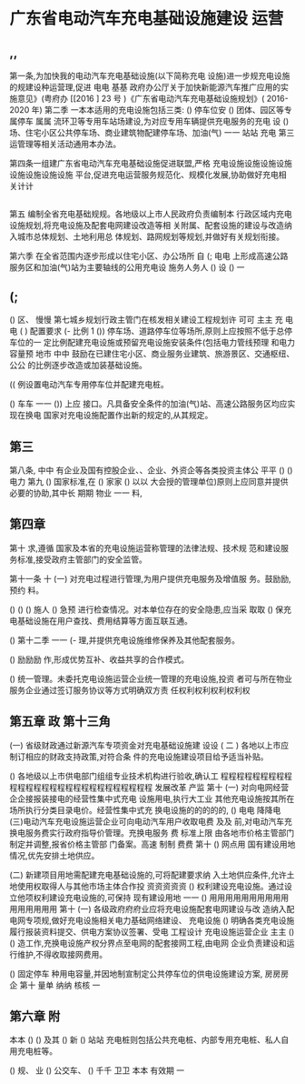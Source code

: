 # 广东省电动汽车充电基础设施建设 运营

## ,,

第一条,为加快我的电动汽车充电基础设施(以下简称充电 设施)进一步规充电设施的规建设种运营理,促进 电电 基基 政府办公厅关于加快新能源汽车推广应用的实施意见》(粤府办
[[2016 ] 23 号 )《广东省电动汽车充电基础设施规划》( 2016-2020 年)
第二季 一本本适用的充电设施包括三类:
()
停车位安
()
团体、园区等专属停车 属属 流环卫等专用车站场建设,为对应专用车辆提供充电服务的充电 设
()
场、住宅小区公共停车场、商业建筑物配建停车场、加油(气)
一一 站站 充电 第三 运管理等相关活动通用本办法。

第四条一组建广东省电动汽车充电基础设施促进联盟,严格 充电设施设施设施设施设施设施设施设施 平台,促进充电运营服务规范化、规模化发展,协助做好充电相 关计计

## 

第五 编制全省充电基础规规。各地级以上市人民政府负责编制本 行政区域内充电设施规划,将充电设施及配套电网建设改造等相 关附属、配套设施的建设与改造纳入城市总体规划、土地利用总 体规划、路网规划等规划,并做好有关规划衔接。

第六季 在全省范围内逐步形成以住宅小区、办公场所 自
(;
电电 上形成高速公路服务区和加油(气)站为主要轴线的公用充电设 施务人务人
()
设
()
一

## (;

()
区、
慢慢 第七城乡规划行政主管门在核发相关建设工程规划许 可可 主主 充 电 电 ( ) 配置要求
(-
比例 1
())
停车场、道路停车位等场所,原则上应按照不低于总停车位的一 定比例配建充电设施或预留充电设施安装条件(包括电力管线预理 和电力容量预 地市 中中 鼓励在已建住宅小区、商业服务业建筑、旅游景区、交通枢纽、
公公 的比例逐步改造或加装基础设施。

((
例设置电动汽车专用停车位并配建充电桩。

()
车车 一一
())
上应 接口。凡具备安全条件的加油(气)站、高速公路服务区均应实 现在换电 国家对充电设施配置作出新的规定的,从其规定。

## 第三

第八条, 中中 有企业及国有控股企业、、企业、外资企等各类投资主体公 平平
() () 
电力 第九
()
国家标准,在
()
家家
()
以以 大会授的管理单位)原则上应同意并提供必要的协助,其中长 期期 物业 一一 料,

## 第四章

第十 求,遵循 国家及本省的充电设施运营称管理的法律法规、技术规 范和建设服务标准,接受政府主管部门的安全监管。

第十一条 十
(一) 对充电过程进行管理,为用户提供充电服务及增值服 务。鼓励励, 预约 料。

()
()
()
施人
()
急预 进行检查情况。对本单位存在的安全隐患,应当采 取取
()
保充电基础设施在用户查找、费用结算等方面互联互通。

()
第十二季 一一
(-
理,并提供充电设施维修保养及其他配套服务。

()
励励励 作,形成优势互补、收益共享的合作模式。

()
统一管理。未委托克电设施运营企业统一管理的充电设施,投资 者可与所在物业服务企业通过签订服务协议等方式明确双方责 任权利权利权利权利权

## 第五章  政 第十三角

(一) 省级财政通过新源汽车专项资金对充电基础设施建 设设
( 二 ) 各地以上市应制订相应的财政支持政策,对符合条 件的充电设施建设项目给予适当补贴。

()
各地级以上市供电部门组组专业技术机构进行验收,确认工 程程程程程程程程程程程程程程程程程程程程程程程程程程程 发展改革 产监 第十
(一) 对向电网经营企企接报装接电的经营性集中式充电 设施用电,执行大工业 其他充电设施按其所在场所执行分类目录电价。经营性集中式充 换电设施的的的的的,
()
电电 降降电
(三)电动汽车充电设施运营企业可向电动汽车用户收取电费 及及 前,对电动汽车充换电服务费实行政府指导价管理。充换电服务 费 标准上限 由各地市价格主管部门制定并调整,报省价格主管部 门备案。高速 制制 费费 第十
()
网点用 国有建设用地情况,优先安排土地供应。

(二) 新建项目用地需配建充电基础设施的,可将配建要求纳 入土地供应条件,允许土地使用权取得人与其他市场主体合作投 资资资资资
()
权利建设充电设施。通过设立他项权利建设充电设施的,可保持 现有建设用地 一一
()
用用用用用用用用用用用用用用用用 第十
(一) 各级政府府府业应将充电设施配套电网建设与改 造纳入配电网专项规,做好充电设施相关电力基础网络建设、
充电设施
()
明确各类充电设施履行报装资料提交、供电方案协议签署、受电 工程设计 充电设施运营企业 主主
() () 
造工作,充换电设施产权分界点至电网的配套接网工程,由电网 企业负责建设和运行维护,不得收取接网费用。

()
固定停车 种用电容量,并因地制宣制定公共停车位的供电设施建设方案, 房房房企 第十 量单 纳纳 核核 一

## 第六章  附

本本
() ()
及其
()
新
()
站站 充电桩则包括公共充电桩、内部专用充电桩、私人自用充电桩等。

()
规、
业
()
公交车、
()
千千 卫卫 本本 有效期 一